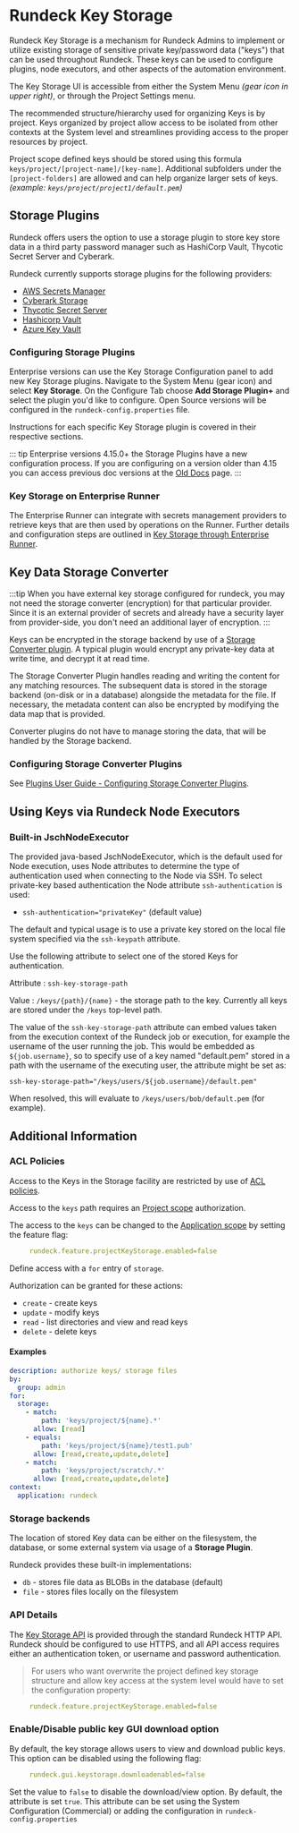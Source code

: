 # Rundeck Key Storage

Rundeck Key Storage is a mechanism for Rundeck Admins to implement or utilize existing storage of sensitive private key/password data ("keys") that can be used throughout Rundeck.  These keys can be used to configure plugins, node executors, and other aspects of the automation environment.

The Key Storage UI is accessible from either the System Menu _(gear icon in upper right)_, or through the Project Settings menu.  

The recommended structure/hierarchy used for organizing Keys is by project.  Keys organized by project allow access to be isolated from other contexts at the System level and streamlines providing access to the proper resources by project.

Project scope defined keys should be stored using this formula `keys/project/[project-name]/[key-name]`.  Additional subfolders under the `[project-folders]` are allowed and can help organize larger sets of keys.  _(example: `keys/project/project1/default.pem`)_

## Storage Plugins

Rundeck offers users the option to use a storage plugin to store key store data in a third party password manager such as HashiCorp Vault, Thycotic Secret Server and Cyberark.

Rundeck currently supports storage plugins for the following providers:

- [AWS Secrets Manager](/manual/key-storage/storage-plugins/aws-secrets-manager.md)
- [Cyberark Storage](/manual/key-storage/storage-plugins/cyberark-storage.md)
- [Thycotic Secret Server](/manual/key-storage/storage-plugins/thycotic-storage.md)
- [Hashicorp Vault](/manual/key-storage/storage-plugins/vault.md)
- [Azure Key Vault](/manual/key-storage/storage-plugins/azure-vault.md)

### Configuring Storage Plugins

Enterprise versions can use the Key Storage Configuration panel to add new Key Storage plugins.  Navigate to the System Menu (gear icon) and select **Key Storage**.  On the Configure Tab choose **Add Storage Plugin+** and select the plugin you'd like to configure.  Open Source versions will be configured in the `rundeck-config.properties` file.

Instructions for each specific Key Storage plugin is covered in their respective sections.

::: tip
Enterprise versions 4.15.0+ the Storage Plugins have a new configuration process.  If you are configuring on a version older than 4.15 you can access previous doc versions at the [Old Docs](/manual/old-docs.md) page.
:::

### Key Storage on Enterprise Runner
The Enterprise Runner can integrate with secrets management providers to retrieve keys that are then used by operations on the Runner. Further details and 
configuration steps are outlined in [Key Storage through Enterprise Runner](/manual/key-storage/enterprise-runner-key-storage).

## Key Data Storage Converter

:::tip
When you have external key storage configured for rundeck, you may not need the storage converter (encryption) for that particular provider. Since it is an external provider of secrets and already have a security layer from provider-side, you don't need an additional layer of encryption.
:::

Keys can be encrypted in the storage backend by use of a [Storage Converter plugin](/developer/08-storage-converter-plugins.md). A typical plugin would encrypt any private-key data at write time, and decrypt it at read time.

The Storage Converter Plugin handles reading and writing the content for any matching resources. The subsequent data is stored in the storage backend (on-disk or in a database) alongside the metadata for the file. If necessary, the metadata content can also be encrypted by modifying the data map that is provided.

Converter plugins do not have to manage storing the data, that will be handled by the Storage backend.

### Configuring Storage Converter Plugins

See [Plugins User Guide - Configuring Storage Converter Plugins](/administration/configuration/plugins/configuring.md#storage-converter-plugins).

## Using Keys via Rundeck Node Executors

### Built-in JschNodeExecutor

The provided java-based JschNodeExecutor, which is the default used for Node execution, uses Node attributes to determine the type of authentication used when connecting to the Node via SSH. To select private-key based authentication the Node attribute `ssh-authentication` is used:

- `ssh-authentication="privateKey"` (default value)

The default and typical usage is to use a private key stored on the local file system specified via the `ssh-keypath` attribute.

Use the following attribute to select one of the stored Keys for authentication.

Attribute
: `ssh-key-storage-path`

Value
: `/keys/{path}/{name}` - the storage path to the key. Currently all keys are stored under the `/keys` top-level path.

The value of the `ssh-key-storage-path` attribute can embed values taken from the execution context of the Rundeck job or execution, for example the username of the user running the job. This would be embedded as `${job.username}`, so to specify use of a key named "default.pem" stored in a path with the username of the executing user, the attribute might be set as:

    ssh-key-storage-path="/keys/users/${job.username}/default.pem"

When resolved, this will evaluate to `/keys/users/bob/default.pem` (for example).

## Additional Information

### ACL Policies

Access to the Keys in the Storage facility are restricted by use of [ACL policies](/administration/security/authorization.md#).

Access to the `keys` path requires an [Project scope](/administration/security/authorization.md#application-scope-resources-and-actions) authorization.

The access to the `keys` can be changed to the [Application scope](/administration/security/authorization.md#application-scope-resources-and-actions) by setting the feature flag:
```yaml
     rundeck.feature.projectKeyStorage.enabled=false
```
Define access with a `for` entry of `storage`.

Authorization can be granted for these actions:

- `create` - create keys
- `update` - modify keys
- `read` - list directories and view and read keys
- `delete` - delete keys

#### Examples

```yaml
description: authorize keys/ storage files
by:
  group: admin
for:
  storage:
    - match:
        path: 'keys/project/${name}.*'
      allow: [read]
    - equals:
        path: 'keys/project/${name}/test1.pub'
      allow: [read,create,update,delete]
    - match:
        path: 'keys/project/scratch/.*'
      allow: [read,create,update,delete]
context:
  application: rundeck
```


### Storage backends

The location of stored Key data can be either on the filesystem, the database, or some external system via usage of a **Storage Plugin**.

Rundeck provides these built-in implementations:

- `db` - stores file data as BLOBs in the database (default)
- `file` - stores files locally on the filesystem



### API Details

The [Key Storage API](/api/index.md#key-storage) is provided through the standard Rundeck HTTP API. Rundeck should be configured to use HTTPS, and all API access requires either an authentication token, or username and password authentication.

> For users who want overwrite the project defined key storage structure and allow key access at the system level would have to set the configuration property:
```yaml
     rundeck.feature.projectKeyStorage.enabled=false
```

### Enable/Disable public key GUI download option 

By default, the key storage allows users to view and download public keys. 
This option can be disabled using the following flag:

```yaml
     rundeck.gui.keystorage.downloadenabled=false
```

Set the value to `false` to disable the download/view option. By default, the attribute is set `true`.
This attribute can be set using the System Configuration (Commercial) or adding the configuration in `rundeck-config.properties`

